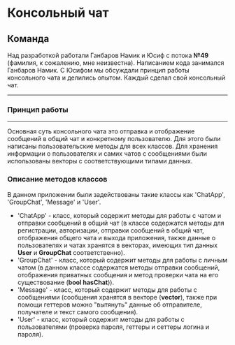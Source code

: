 # **Консольный чат**
## **Команда**
Над разработкой работали Ганбаров Намик и Юсиф с потока **№49** (фамилия, к сожалению, мне неизвестна). Написанием кода занимался Ганбаров Намик. С Юсифом мы обсуждали принцип работы консольного чата и делились опытом. Каждый сделал свой консольный чат.
___
### **Принцип работы**
___
Основная суть консольного чата это отправка и отображение сообщений в общий чат и конкретному пользователю. Для этого были написаны пользовательские методы для всех классов. Для хранения информации о пользователях и самих чатов с сообщениями были использованы векторы с соответствующими типами данных.

### **Описание методов классов**
В данном приложении были задействованы такие классы как 'ChatApp', 'GroupChat', 'Message' и 'User'.
- 'ChatApp' - класс, который содержит методы для работы с чатом и отправки сообщений в общий чат (в классе содержатся методы для регистрации, авторизации, отправки сообщений в общий чат, отображения общего чата и выхода приложения, также данные о пользователях и чатах хранятся в векторах, имеющих тип данных **User** и **GroupChat** соответственно).
- 'GroupChat' - класс, который содержит методы для работы с личным чатом (в данном классе содержатся методы отправки сообщений, отображения приватных сообщения и метод проверки чата на его существование (**bool hasChat**)).
- 'Message' - класс, который содержит методы для работы с сообщениями (сообщения хранятся в векторе (**vector**), также при помощи геттеров можно "вытянуть" данные об отправителе, получателе и текст самого сообщения).
- 'User' - класс, который содержит методы для работы с пользователями (проверка пароля, геттеры и сеттеры логина и пароля).

